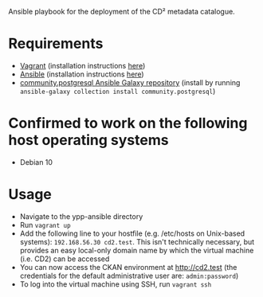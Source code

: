 Ansible playbook for the deployment of the CD² metadata catalogue.

# Requirements
- [Vagrant](https://www.vagrantup.com) (installation instructions [here](https://www.vagrantup.com/downloads))
- [Ansible](https://ansible.com) (installation instructions [here](https://docs.ansible.com/ansible/latest/installation_guide/intro_installation.html#installing-the-ansible-community-package))
- [community.postgresql Ansible Galaxy repository](https://galaxy.ansible.com/community/postgresql) (install by running `ansible-galaxy collection install community.postgresql`)

# Confirmed to work on the following host operating systems
- Debian 10

# Usage
- Navigate to the ypp-ansible directory
- Run `vagrant up`
- Add the following line to your hostfile (e.g. /etc/hosts on Unix-based systems): `192.168.56.30 cd2.test`. This isn't technically necessary, but provides an easy local-only domain name by which the virtual machine (i.e. CD2) can be accessed
- You can now access the CKAN environment at http://cd2.test (the credentials for the default administrative user are: `admin:password`)
- To log into the virtual machine using SSH, run `vagrant ssh`
